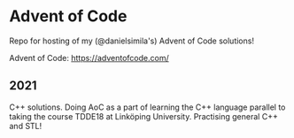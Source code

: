 # Advent of Code
Repo for hosting of my (@danielsimila's) Advent of Code solutions!

Advent of Code: https://adventofcode.com/

## 2021 
C++ solutions. Doing AoC as a part of learning the C++ language parallel to taking the course TDDE18 at Linköping University. Practising general C++ and STL! 

